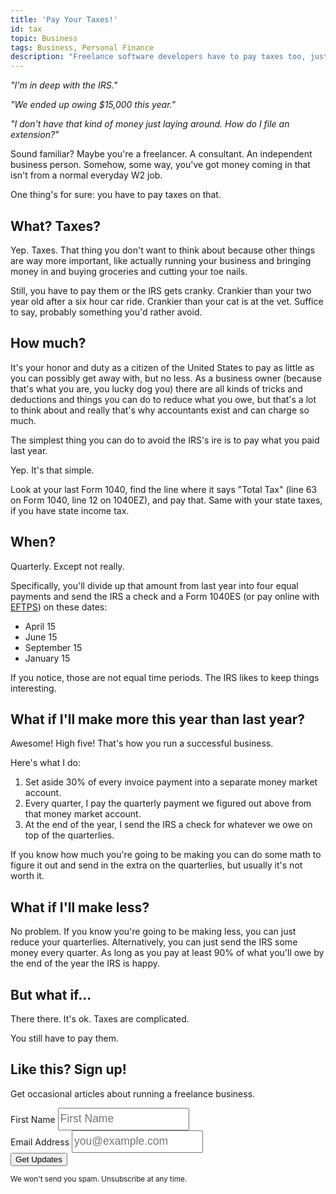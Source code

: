 ```yaml
---
title: 'Pay Your Taxes!'
id: tax
topic: Business
tags: Business, Personal Finance
description: "Freelance software developers have to pay taxes too, just like everyone else."
---
```


*"I'm in deep with the IRS."*

*"We ended up owing $15,000 this year."*

*"I don't have that kind of money just laying around. How do I file an extension?"*

Sound familiar? Maybe you're a freelancer. A consultant. An independent business person. Somehow, some way, you've got money coming in that isn't from a normal everyday W2 job.

One thing's for sure: you have to pay taxes on that.

## What? Taxes?

Yep. Taxes. That thing you don't want to think about because other things are way more important, like actually running your business and bringing money in and buying groceries and cutting your toe nails.

Still, you have to pay them or the IRS gets cranky. Crankier than your two year old after a six hour car ride. Crankier than your cat is at the vet. Suffice to say, probably something you'd rather avoid.

## How much?

It's your honor and duty as a citizen of the United States to pay as little as you can possibly get away with, but no less. As a business owner (because that's what you are, you lucky dog you) there are all kinds of tricks and deductions and things you can do to reduce what you owe, but that's a lot to think about and really that's why accountants exist and can charge so much.

The simplest thing you can do to avoid the IRS's ire is to pay what you paid last year.

Yep. It's that simple.

Look at your last Form 1040, find the line where it says "Total Tax" (line 63 on Form 1040, line 12 on 1040EZ), and pay that. Same with your state taxes, if you have state income tax.

## When?

Quarterly. Except not really.

Specifically, you'll divide up that amount from last year into four equal payments and send the IRS a check and a Form 1040ES (or pay online with [EFTPS](https://www.eftps.gov/eftps/)) on these dates:

* April 15
* June 15
* September 15
* January 15

If you notice, those are not equal time periods. The IRS likes to keep things interesting.

## What if I'll make more this year than last year?

Awesome! High five! That's how you run a successful business.

Here's what I do:

1. Set aside 30% of every invoice payment into a separate money market account.
2. Every quarter, I pay the quarterly payment we figured out above from that money market account.
3. At the end of the year, I send the IRS a check for whatever we owe on top of the quarterlies.

If you know how much you're going to be making you can do some math to figure it out and send in the extra on the quarterlies, but usually it's not worth it.

## What if I'll make less?

No problem. If you know you're going to be making less, you can just reduce your quarterlies. Alternatively, you can just send the IRS some money every quarter. As long as you pay at least 90% of what you'll owe by the end of the year the IRS is happy.

## But what if...

There there. It's ok. Taxes are complicated.

You still have to pay them.

<div class="well">
  <div class="center" style="margin-bottom: 3em">
    <h2>Like this? Sign up!</h2>
    <p>Get occasional articles about running a freelance business.</p>
    <form action="https://www.getdrip.com/forms/8545828/submissions" method="POST" role="form" class="form-inline" style="margin-top: 0.5em;" data-drip-embedded-form="8545828">
      <div class="form-group">
        <label class="sr-only" for="first-name">First Name</label>
        <input id="first-name" type="text" class="sans" style="font-size: 17.5px; height: 36px; width: 12em; line-height: 22px;" name="fields[first_name]" placeholder="First Name"></input>
      </div>
      <div class="form-group">
        <label class="sr-only" for="email-address">Email Address</label>
        <input id="email-address" type="email" class="sans" style="font-size: 17.5px; height: 36px; width: 12em; line-height: 22px;" name="fields[email]" placeholder="you@example.com"></input>
      </div>
      <input type="hidden" name="fields[topic]" value="Business"></input>
      <input class="btn btn-warning btn-large" type="submit" value="Get Updates" />
    </form>
    <small>We won't send you spam. Unsubscribe at any time.</small>
  </div>
</div>
